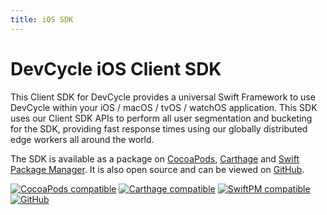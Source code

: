 ```yaml
---
title: iOS SDK
---
```


# DevCycle iOS Client SDK

This Client SDK for DevCycle provides a universal Swift Framework to use DevCycle within your 
iOS / macOS / tvOS / watchOS application. This SDK uses our Client SDK APIs to perform all user 
segmentation and bucketing for the SDK, providing fast response times using our globally distributed 
edge workers all around the world.

The SDK is available as a package on [CocoaPods](https://cocoapods.org/pods/DevCycle), 
[Carthage](https://github.com/Carthage/Carthage) and [Swift Package Manager](https://swift.org/package-manager/). 
It is also open source and can be viewed on [GitHub](https://github.com/DevCycleHQ/ios-client-sdk).

[![CocoaPods compatible](https://img.shields.io/cocoapods/v/DevCycle.svg)](https://cocoapods.org/pods/DevCycle)
[![Carthage compatible](https://img.shields.io/badge/Carthage-compatible-4BC51D.svg?style=flat)](https://github.com/Carthage/Carthage)
[![SwiftPM compatible](https://img.shields.io/badge/SwiftPM-compatible-4BC51D.svg?style=flat)](https://swift.org/package-manager/)
[![GitHub](https://img.shields.io/github/stars/devcyclehq/ios-client-sdk.svg?style=social&label=Star&maxAge=2592000)](https://github.com/devcyclehq/ios-client-sdk)

